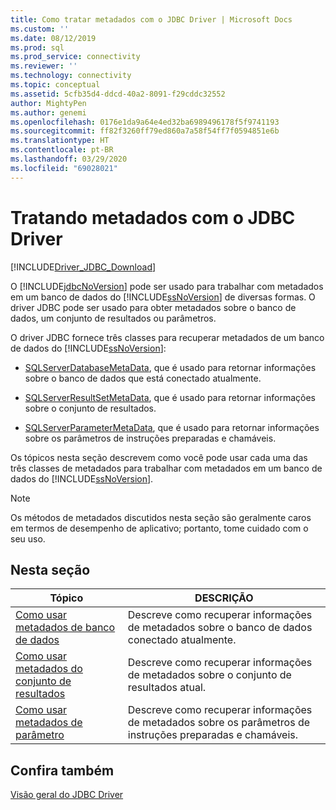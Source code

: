 ```yaml
---
title: Como tratar metadados com o JDBC Driver | Microsoft Docs
ms.custom: ''
ms.date: 08/12/2019
ms.prod: sql
ms.prod_service: connectivity
ms.reviewer: ''
ms.technology: connectivity
ms.topic: conceptual
ms.assetid: 5cfb35d4-ddcd-40a2-8091-f29cddc32552
author: MightyPen
ms.author: genemi
ms.openlocfilehash: 0176e1da9a64e4ed32ba6989496178f5f9741193
ms.sourcegitcommit: ff82f3260ff79ed860a7a58f54ff7f0594851e6b
ms.translationtype: HT
ms.contentlocale: pt-BR
ms.lasthandoff: 03/29/2020
ms.locfileid: "69028021"
---
```

# <a name="handling-metadata-with-the-jdbc-driver"></a>Tratando metadados com o JDBC Driver
[!INCLUDE[Driver_JDBC_Download](../../includes/driver_jdbc_download.md)]

  O [!INCLUDE[jdbcNoVersion](../../includes/jdbcnoversion_md.md)] pode ser usado para trabalhar com metadados em um banco de dados do [!INCLUDE[ssNoVersion](../../includes/ssnoversion-md.md)] de diversas formas. O driver JDBC pode ser usado para obter metadados sobre o banco de dados, um conjunto de resultados ou parâmetros.  
  
 O driver JDBC fornece três classes para recuperar metadados de um banco de dados do [!INCLUDE[ssNoVersion](../../includes/ssnoversion-md.md)]:  
  
-   [SQLServerDatabaseMetaData](../../connect/jdbc/reference/sqlserverdatabasemetadata-class.md), que é usado para retornar informações sobre o banco de dados que está conectado atualmente.  
  
-   [SQLServerResultSetMetaData](../../connect/jdbc/reference/sqlserverresultsetmetadata-class.md), que é usado para retornar informações sobre o conjunto de resultados.  
  
-   [SQLServerParameterMetaData](../../connect/jdbc/reference/sqlserverparametermetadata-class.md), que é usado para retornar informações sobre os parâmetros de instruções preparadas e chamáveis.  
  
 Os tópicos nesta seção descrevem como você pode usar cada uma das três classes de metadados para trabalhar com metadados em um banco de dados do [!INCLUDE[ssNoVersion](../../includes/ssnoversion-md.md)].  
  
> [!NOTE]  
>  Os métodos de metadados discutidos nesta seção são geralmente caros em termos de desempenho de aplicativo; portanto, tome cuidado com o seu uso.  
  
## <a name="in-this-section"></a>Nesta seção  
  
|Tópico|DESCRIÇÃO|  
|-----------|-----------------|  
|[Como usar metadados de banco de dados](../../connect/jdbc/using-database-metadata.md)|Descreve como recuperar informações de metadados sobre o banco de dados conectado atualmente.|  
|[Como usar metadados do conjunto de resultados](../../connect/jdbc/using-result-set-metadata.md)|Descreve como recuperar informações de metadados sobre o conjunto de resultados atual.|  
|[Como usar metadados de parâmetro](../../connect/jdbc/using-parameter-metadata.md)|Descreve como recuperar informações de metadados sobre os parâmetros de instruções preparadas e chamáveis.|  
  
## <a name="see-also"></a>Confira também  
 [Visão geral do JDBC Driver](../../connect/jdbc/overview-of-the-jdbc-driver.md)  
  
  
